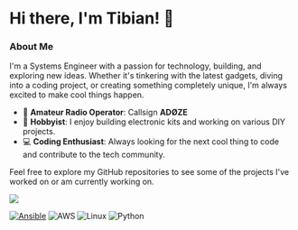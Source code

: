 # Hi there, I'm Tibian! 👋

### About Me

I'm a Systems Engineer with a passion for technology, building, and exploring new ideas. Whether it's tinkering with the latest gadgets, diving into a coding project, or creating something completely unique, I'm always excited to make cool things happen.

- 📡 **Amateur Radio Operator**: Callsign **ADØZE**
- 🔧 **Hobbyist**: I enjoy building electronic kits and working on various DIY projects.
- 💻 **Coding Enthusiast**: Always looking for the next cool thing to code and contribute to the tech community.

Feel free to explore my GitHub repositories to see some of the projects I've worked on or am currently working on.

<a href="https://wigle.net">
<img border="0" src="https://wigle.net/bi/S87n8Zo+QVXs_DRPucRdAQ.png">
</a>

[![Ansible](https://img.shields.io/ansible/role/d/:namespace/:name)](https://img.shields.io/badge/ansible-EE0000?style=plastic&logo=ansible&logoColor=white)
![AWS](https://img.shields.io/badge/Cloud-AWS-informational?style=flat&logo=amazon-aws&color=232F3E)
![Linux](https://img.shields.io/badge/System-Linux-informational?style=flat&logo=linux&color=FCC624)
![Python](https://img.shields.io/badge/Code-Python-informational?style=flat&logo=python&color=3776AB)

